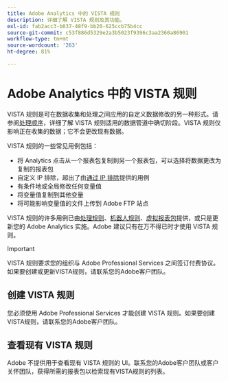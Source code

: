 ```yaml
---
title: Adobe Analytics 中的 VISTA 规则
description: 详细了解 VISTA 规则及其功能。
exl-id: fab2acc3-b037-48f9-bb20-625ccb75b4cc
source-git-commit: c53f886d5329e2a3b5023f9396c3aa2360a86901
workflow-type: tm+mt
source-wordcount: '263'
ht-degree: 81%

---
```


# Adobe Analytics 中的 VISTA 规则

VISTA 规则是可在数据收集和处理之间应用的自定义数据修改的另一种形式。请参阅[处理顺序](processing-order.md)，详细了解 VISTA 规则适用的数据管道中确切阶段。VISTA 规则仅影响正在收集的数据；它不会更改现有数据。

VISTA 规则的一些常见用例包括：

* 将 Analytics 点击从一个报表包复制到另一个报表包，可以选择将数据更改为复制的报表包
* 自定义 IP 排除，超出了由[通过 IP 排除](/help/admin/admin/exclude-ip.md)提供的用例
* 有条件地或全局修改任何变量值
* 将变量值复制到其他变量
* 将可能影响变量值的文件上传到 Adobe FTP 站点

VISTA 规则的许多用例已由[处理规则](/help/admin/admin/c-manage-report-suites/c-edit-report-suites/general/c-processing-rules/processing-rules.md)、[机器人规则](/help/admin/admin/c-manage-report-suites/c-edit-report-suites/general/bot-removal/bot-rules.md)、[虚拟报表包](/help/components/vrs/vrs-about.md)提供，或只是更新您的 Adobe Analytics 实施。Adobe 建议只有在万不得已时才使用 VISTA 规则。

>[!IMPORTANT]
>
>VISTA 规则要求您的组织与 Adobe Professional Services 之间签订付费协议。如果要创建或更新VISTA规则，请联系您的Adobe客户团队。

## 创建 VISTA 规则

您必须使用 Adobe Professional Services 才能创建 VISTA 规则。如果要创建VISTA规则，请联系您的Adobe客户团队。

## 查看现有 VISTA 规则

Adobe 不提供用于查看现有 VISTA 规则的 UI。联系您的Adobe客户团队或客户关怀团队，获得所需的报表包以检索现有VISTA规则的列表。
